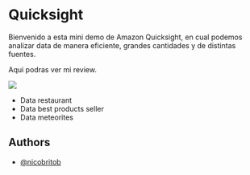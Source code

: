 
# Quicksight

Bienvenido a esta mini demo de Amazon Quicksight, en cual podemos analizar data de manera eficiente, grandes cantidades y de distintas fuentes.

Aqui podras ver mi review.

[![](https://markdown-videos.deta.dev/youtube/5S50JqOOK7I)](https://youtu.be/5S50JqOOK7I)


- Data restaurant
- Data best products seller
- Data meteorites


## Authors

- [@nicobritob](https://www.github.com/nicobritob)

